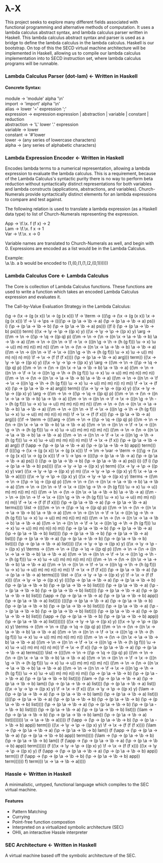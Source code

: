 # &lambda;-X 

This project seeks to explore many different fields associated with functional programming and
alternative methods of computation. It uses a lambda calculus abstract syntax, and lambda calculus
parser written in Haskell. This lambda calculus abstract syntax and parser is used as a bridge 
to define the lambda calculus in the lambda calculus. Haskell is our bootstrap. On top of this
the SECD virtual machine architecture will be implemented in Haskell, allowing us to compile our
lambda calculus implementation into to SECD instruction set, where lambda calculus programs will be
runnable.

### Lambda Calculus Parser (dot-lam) &larr; Written in Haskell

#### Concrete Syntax:
module &rarr; 'module' alpha '\n' 
<br>
import &rarr; 'import' alpha '\n'
<br>
alias &rarr; lower '=' expression ';'
<br>
expression &rarr; expression expression | abstraction | variable | constant | reduction
<br>
abstraction &rarr; 'L' lower '.' expression
<br>
variable &rarr; lower
<br>
constant &rarr; '#'lower
<br>
lower &rarr; (any series of lowercase characters)
<br>
alpha &rarr; (any series of alphabetic characters)

### Lambda Expression Encoder &larr; Written in Haskell

Encodes lambda terms to a numerical representation, allowing a lambda expression
to evaluate the lambda calculus. This is a requirement, because of the Lambda Calculus's
syntactic purity there is no way to perform beta reduction without syntactically 
distinct representations for both variables and lambda constructs (applications, 
abstractions, and variables). Church-Numerals provide syntactically distinct elements
for an lambda expressions to compare and test against.

The following relation is used to translate a lambda expression (as a Haskell data type)
to list of Church-Numerals representing the expression.

App &rarr; \f.\x. f (f x) &rarr; 2 <br>
Lam &rarr; \f.\x. f x &rarr; 1 <br>
Var &rarr; \f.\x. x &rarr; 0 <br>

Variable names are translated to Church-Numerals as well, and begin with 0. Expressions are encoded as a list would be in the Lambda Calculus.

Example:<br>
\a.\b. a b would be encoded to (1,(0,(1,(1,(2,(0,1))))))

### Lambda Calculus Core &larr; Lambda Calculus
The Core is collection of Lambda Calculus functions. These functions are used to write
a function which takes an encoded Lambda Calculus expression and evaluates it.

The Call-by-Value Evaluation Strategy in the Lambda Calculus:

(\g -> (\x -> (g (x x)) \x -> (g (x x))) \f -> \term -> (((\g -> (\x -> (g (x x)) \x -> (g (x x))) \f -> \i -> \ps -> ((((\p -> (p \a -> \b -> a) (\p ->
(p \a -> \b -> a) ps)) i) (\p -> (p \a -> \b -> b) (\p -> (p \a -> \b -> a) ps))) ((f i) (\p -> (p \a -> \b -> b) ps)))) term) ((\x -> \y -> \p -> ((p
x) y) ((\x -> \y -> \p -> ((p x) y) \arg -> ((\m -> \n -> ((\p -> \q -> ((p q) p) ((\m -> \n -> (\n -> ((n \x -> \a -> \b -> b) \a -> \b -> a) ((\m ->
\n -> ((n \n -> \f -> \x -> (((n \g -> \h -> (h (g f))) \u -> x) \u -> u)) m) m) n)) m) n)) ((\m -> \n -> (\n -> ((n \x -> \a -> \b -> b) \a -> \b -> a)
((\m -> \n -> ((n \n -> \f -> \x -> (((n \g -> \h -> (h (g f))) \u -> x) \u -> u)) m) m) n)) n) m)) \f -> \x -> (f (f (f x)))) (\p -> (p \a -> \b -> a)
arg))) term)) ((\x -> \y -> \p -> ((p x) y) ((\x -> \y -> \p -> ((p x) y) \arg -> ((\m -> \n -> ((\p -> \q -> ((p q) p) ((\m -> \n -> (\n -> ((n \x ->
\a -> \b -> b) \a -> \b -> a) ((\m -> \n -> ((n \n -> \f -> \x -> (((n \g -> \h -> (h (g f))) \u -> x) \u -> u)) m) m) n)) m) n)) ((\m -> \n -> (\n ->
((n \x -> \a -> \b -> b) \a -> \b -> a) ((\m -> \n -> ((n \n -> \f -> \x -> (((n \g -> \h -> (h (g f))) \u -> x) \u -> u)) m) m) n)) n) m)) \f -> \x ->
(f x)) (\p -> (p \a -> \b -> a) arg))) term)) ((\x -> \y -> \p -> ((p x) y) ((\x -> \y -> \p -> ((p x) y) \arg -> ((\m -> \n -> ((\p -> \q -> ((p q) p)
((\m -> \n -> (\n -> ((n \x -> \a -> \b -> b) \a -> \b -> a) ((\m -> \n -> ((n \n -> \f -> \x -> (((n \g -> \h -> (h (g f))) \u -> x) \u -> u)) m) m) n))
m) n)) ((\m -> \n -> (\n -> ((n \x -> \a -> \b -> b) \a -> \b -> a) ((\m -> \n -> ((n \n -> \f -> \x -> (((n \g -> \h -> (h (g f))) \u -> x) \u -> u))
m) m) n)) n) m)) \f -> \x -> (f (f x))) (\p -> (p \a -> \b -> a) arg))) ((\f -> \term -> (((\arg -> ((\m -> \n -> ((\p -> \q -> ((p q) p) ((\m -> \n ->
(\n -> ((n \x -> \a -> \b -> b) \a -> \b -> a) ((\m -> \n -> ((n \n -> \f -> \x -> (((n \g -> \h -> (h (g f))) \u -> x) \u -> u)) m) m) n)) m) n)) ((\m
-> \n -> (\n -> ((n \x -> \a -> \b -> b) \a -> \b -> a) ((\m -> \n -> ((n \n -> \f -> \x -> (((n \g -> \h -> (h (g f))) \u -> x) \u -> u)) m) m) n)) n)
m)) \f -> \x -> (f x)) (\p -> (p \a -> \b -> a) arg)) (f (\app -> (\p -> (p \a -> \b -> a) (\p -> (p \a -> \b -> b) app)) term))) (f ((((\g -> (\x -> (g
(x x)) \x -> (g (x x))) \f -> \m -> \var -> \term -> (((\g -> (\x -> (g (x x)) \x -> (g (x x))) \f -> \i -> \ps -> ((((\p -> (p \a -> \b -> a) (\p -> (p
\a -> \b -> a) ps)) i) ((\p -> (p \a -> \b -> b) (\p -> (p \a -> \b -> a) ps)) i)) ((f i) (\p -> (p \a -> \b -> b) ps)))) ((\x -> \y -> \p -> ((p x) y)
term) ((\x -> \y -> \p -> ((p x) y) var) ((\x -> \y -> \p -> ((p x) y) m) ((\x -> \y -> \p -> ((p x) y) f) \x -> \a -> \b -> a))))) ((\x -> \y -> \p ->
((p x) y) ((\x -> \y -> \p -> ((p x) y) \terms -> ((\m -> \n -> ((\p -> \q -> ((p q) p) ((\m -> \n -> (\n -> ((n \x -> \a -> \b -> b) \a -> \b -> a) ((\m
-> \n -> ((n \n -> \f -> \x -> (((n \g -> \h -> (h (g f))) \u -> x) \u -> u)) m) m) n)) m) n)) ((\m -> \n -> (\n -> ((n \x -> \a -> \b -> b) \a -> \b ->
a) ((\m -> \n -> ((n \n -> \f -> \x -> (((n \g -> \h -> (h (g f))) \u -> x) \u -> u)) m) m) n)) n) m)) \f -> \x -> (f (f (f x)))) (\p -> (p \a -> \b ->
a) (\p -> (p \a -> \b -> a) terms)))) \list -> ((((\m -> \n -> ((\p -> \q -> ((p q) p) ((\m -> \n -> (\n -> ((n \x -> \a -> \b -> b) \a -> \b -> a) ((\m
-> \n -> ((n \n -> \f -> \x -> (((n \g -> \h -> (h (g f))) \u -> x) \u -> u)) m) m) n)) m) n)) ((\m -> \n -> (\n -> ((n \x -> \a -> \b -> b) \a -> \b ->
a) ((\m -> \n -> ((n \n -> \f -> \x -> (((n \g -> \h -> (h (g f))) \u -> x) \u -> u)) m) m) n)) n) m)) (\p -> (p \a -> \b -> b) (\p -> (p \a -> \b -> a)
(\p -> (p \a -> \b -> b) list)))) (\p -> (p \a -> \b -> b) (\p -> (p \a -> \b -> a) list))) (\p -> (p \a -> \b -> a) (\p -> (p \a -> \b -> b) (\p -> (p
\a -> \b -> b) list)))) (\p -> (p \a -> \b -> a) list)))) ((\x -> \y -> \p -> ((p x) y) ((\x -> \y -> \p -> ((p x) y) \terms -> ((\m -> \n -> ((\p -> \q
-> ((p q) p) ((\m -> \n -> (\n -> ((n \x -> \a -> \b -> b) \a -> \b -> a) ((\m -> \n -> ((n \n -> \f -> \x -> (((n \g -> \h -> (h (g f))) \u -> x) \u ->
u)) m) m) n)) m) n)) ((\m -> \n -> (\n -> ((n \x -> \a -> \b -> b) \a -> \b -> a) ((\m -> \n -> ((n \n -> \f -> \x -> (((n \g -> \h -> (h (g f))) \u ->
x) \u -> u)) m) m) n)) n) m)) \f -> \x -> (f (f x))) (\p -> (p \a -> \b -> a) (\p -> (p \a -> \b -> a) terms)))) \list -> ((\x -> \y -> \p -> ((p x) y)
\f -> \x -> (f (f x))) ((\x -> \y -> \p -> ((p x) y) ((((\p -> (p \a -> \b -> a) (\p -> (p \a -> \b -> b) (\p -> (p \a -> \b -> b) (\p -> (p \a -> \b ->
b) list)))) (\p -> (p \a -> \b -> a) (\p -> (p \a -> \b -> b) (\p -> (p \a -> \b -> b) list)))) (\p -> (p \a -> \b -> a) (\p -> (p \a -> \b -> b) list)))
(\app -> (\p -> (p \a -> \b -> a) (\p -> (p \a -> \b -> b) app)) (\p -> (p \a -> \b -> a) list)))) ((((\p -> (p \a -> \b -> a) (\p -> (p \a -> \b -> b)
(\p -> (p \a -> \b -> b) (\p -> (p \a -> \b -> b) list)))) (\p -> (p \a -> \b -> a) (\p -> (p \a -> \b -> b) (\p -> (p \a -> \b -> b) list)))) (\p -> (p
\a -> \b -> a) (\p -> (p \a -> \b -> b) list))) (\app -> (\p -> (p \a -> \b -> b) (\p -> (p \a -> \b -> b) app)) (\p -> (p \a -> \b -> a) list))))))) ((\x
-> \y -> \p -> ((p x) y) ((\x -> \y -> \p -> ((p x) y) \terms -> ((\m -> \n -> ((\p -> \q -> ((p q) p) ((\m -> \n -> (\n -> ((n \x -> \a -> \b -> b) \a
-> \b -> a) ((\m -> \n -> ((n \n -> \f -> \x -> (((n \g -> \h -> (h (g f))) \u -> x) \u -> u)) m) m) n)) m) n)) ((\m -> \n -> (\n -> ((n \x -> \a -> \b
-> b) \a -> \b -> a) ((\m -> \n -> ((n \n -> \f -> \x -> (((n \g -> \h -> (h (g f))) \u -> x) \u -> u)) m) m) n)) n) m)) \f -> \x -> (f x)) (\p -> (p \a
-> \b -> a) (\p -> (p \a -> \b -> a) terms)))) \list -> ((((\m -> \n -> ((\p -> \q -> ((p q) p) ((\m -> \n -> (\n -> ((n \x -> \a -> \b -> b) \a -> \b
-> a) ((\m -> \n -> ((n \n -> \f -> \x -> (((n \g -> \h -> (h (g f))) \u -> x) \u -> u)) m) m) n)) m) n)) ((\m -> \n -> (\n -> ((n \x -> \a -> \b -> b)
\a -> \b -> a) ((\m -> \n -> ((n \n -> \f -> \x -> (((n \g -> \h -> (h (g f))) \u -> x) \u -> u)) m) m) n)) n) m)) (\p -> (p \a -> \b -> b) (\p -> (p \a
-> \b -> a) (\p -> (p \a -> \b -> b) list)))) (\lam -> (\p -> (p \a -> \b -> a) (\p -> (p \a -> \b -> b) lam)) (\p -> (p \a -> \b -> a) list))) (\p ->
(p \a -> \b -> a) list)) ((\x -> \y -> \p -> ((p x) y) \f -> \x -> (f x)) ((\x -> \y -> \p -> ((p x) y) (\lam -> (\p -> (p \a -> \b -> a) (\p -> (p \a
-> \b -> b) lam)) (\p -> (p \a -> \b -> a) list))) ((((\p -> (p \a -> \b -> a) (\p -> (p \a -> \b -> b) (\p -> (p \a -> \b -> b) (\p -> (p \a -> \b ->
b) list)))) (\p -> (p \a -> \b -> a) (\p -> (p \a -> \b -> b) (\p -> (p \a -> \b -> b) list)))) (\p -> (p \a -> \b -> a) (\p -> (p \a -> \b -> b) list)))
(\lam -> (\p -> (p \a -> \b -> b) (\p -> (p \a -> \b -> b) lam)) (\p -> (p \a -> \b -> a) list)))))))) \x -> \a -> \b -> a))))) (f (\app -> (\p -> (p \a
-> \b -> b) (\p -> (p \a -> \b -> b) app)) term))) ((\x -> \y -> \p -> ((p x) y) \f -> \x -> (f (f (f x)))) (\lam -> (\p -> (p \a -> \b -> a) (\p -> (p
\a -> \b -> b) lam)) (f (\app -> (\p -> (p \a -> \b -> a) (\p -> (p \a -> \b -> b) app)) term))))) (\lam -> (\p -> (p \a -> \b -> b) (\p -> (p \a -> \b
-> b) lam)) (f (\app -> (\p -> (p \a -> \b -> a) (\p -> (p \a -> \b -> b) app)) term)))))) (f ((\x -> \y -> \p -> ((p x) y) \f -> \x -> (f (f x))) ((\x
-> \y -> \p -> ((p x) y) (f (\app -> (\p -> (p \a -> \b -> a) (\p -> (p \a -> \b -> b) app)) term))) (f (\app -> (\p -> (p \a -> \b -> b) (\p -> (p \a
-> \b -> b) app)) term)))))) f) term))) \x -> \a -> \b -> a)))))


### Hassle &larr; Written in Haskell
A minimalistic, untyped, functional language which compiles to the SEC virtual machine.

#### Features
* Pattern Matching
* Currying
* Point-free function compostion
* Interpreted on a virtualized symbolic architecture (SEC)
* OHIi, an interactive Hassle interpreter

### SEC Architecture &larr; Written in Haskell
A virtual machine based off the symbolic architecture of the SEC.
